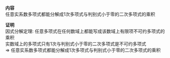 **内容**  
任意实系数多项式都能分解成1次多项式与判别式小于零的二次多项式的乘积  
  
**证明**  
因式分解定理: 任意多项式在任何数域上都能写成该数域上有限项不可约多项式的乘积  
实数域上的多项式只有1次与判别式小于零的二次多项式是不可约多项式  
 $\Rightarrow$ 任意实系数多项式都能分解成1次多项式与判别式小于零的二次多项式的乘积  
